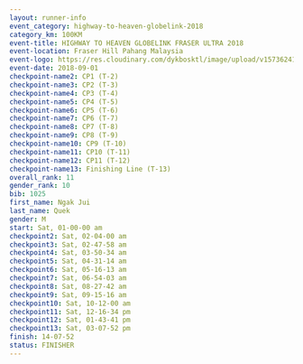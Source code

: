 ```yaml
---
layout: runner-info 
event_category: highway-to-heaven-globelink-2018 
category_km: 100KM 
event-title: HIGHWAY TO HEAVEN GLOBELINK FRASER ULTRA 2018 
event-location: Fraser Hill Pahang Malaysia 
event-logo: https://res.cloudinary.com/dykbosktl/image/upload/v1573624145/Logo/download_nnzjlh.png 
event-date: 2018-09-01 
checkpoint-name2: CP1 (T-2) 
checkpoint-name3: CP2 (T-3) 
checkpoint-name4: CP3 (T-4) 
checkpoint-name5: CP4 (T-5) 
checkpoint-name6: CP5 (T-6) 
checkpoint-name7: CP6 (T-7) 
checkpoint-name8: CP7 (T-8) 
checkpoint-name9: CP8 (T-9) 
checkpoint-name10: CP9 (T-10) 
checkpoint-name11: CP10 (T-11) 
checkpoint-name12: CP11 (T-12) 
checkpoint-name13: Finishing Line (T-13) 
overall_rank: 11
gender_rank: 10
bib: 1025
first_name: Ngak Jui
last_name: Quek
gender: M
start: Sat, 01-00-00 am
checkpoint2: Sat, 02-04-00 am
checkpoint3: Sat, 02-47-58 am
checkpoint4: Sat, 03-50-34 am
checkpoint5: Sat, 04-31-14 am
checkpoint6: Sat, 05-16-13 am
checkpoint7: Sat, 06-54-03 am
checkpoint8: Sat, 08-27-42 am
checkpoint9: Sat, 09-15-16 am
checkpoint10: Sat, 10-12-00 am
checkpoint11: Sat, 12-16-34 pm
checkpoint12: Sat, 01-43-41 pm
checkpoint13: Sat, 03-07-52 pm
finish: 14-07-52
status: FINISHER
---
```

